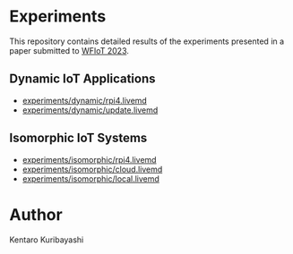 # Experiments

This repository contains detailed results of the experiments presented in a paper submitted to [WFIoT 2023](https://wfiot2023.iot.ieee.org/).

## Dynamic IoT Applications

* [experiments/dynamic/rpi4.livemd](experiments/dynamic/rpi4.livemd)
* [experiments/dynamic/update.livemd](experiments/dynamic/update.livemd)

## Isomorphic IoT Systems

* [experiments/isomorphic/rpi4.livemd](experiments/isomorphic/rpi4.livemd)
* [experiments/isomorphic/cloud.livemd](experiments/isomorphic/cloud.livemd)
* [experiments/isomorphic/local.livemd](experiments/isomorphic/local.livemd)

# Author

Kentaro Kuribayashi
